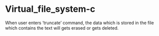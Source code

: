 # Virtual_file_system-c
 When user enters ‘truncate’ command, the data which is stored in the file which contains the text will gets erased or gets deleted.  
